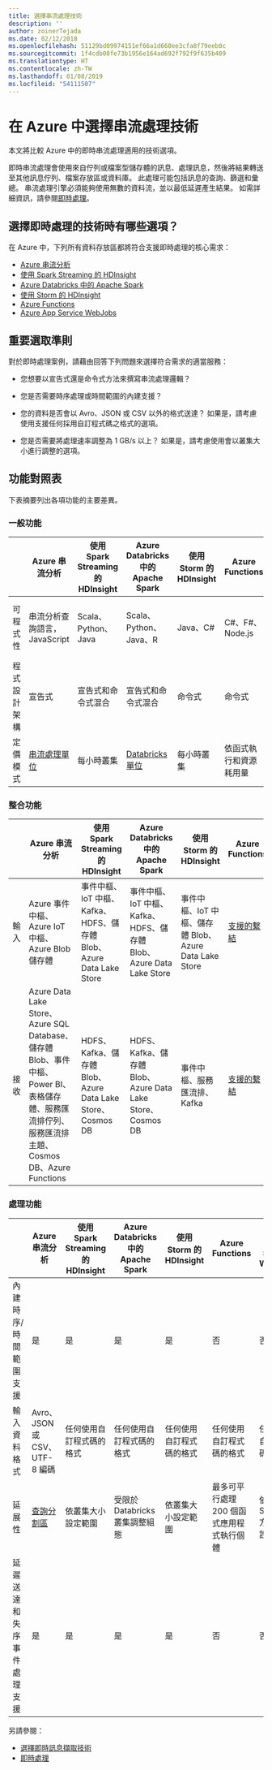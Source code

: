 ```yaml
---
title: 選擇串流處理技術
description: ''
author: zoinerTejada
ms.date: 02/12/2018
ms.openlocfilehash: 51129bd09974151ef66a1d660ee3cfa8f79eeb0c
ms.sourcegitcommit: 1f4cdb08fe73b1956e164ad692f792f9f635b409
ms.translationtype: HT
ms.contentlocale: zh-TW
ms.lasthandoff: 01/08/2019
ms.locfileid: "54111507"
---
```

# <a name="choosing-a-stream-processing-technology-in-azure"></a>在 Azure 中選擇串流處理技術

本文將比較 Azure 中的即時串流處理適用的技術選項。

即時串流處理會使用來自佇列或檔案型儲存體的訊息、處理訊息，然後將結果轉送至其他訊息佇列、檔案存放區或資料庫。 此處理可能包括訊息的查詢、篩選和彙總。 串流處理引擎必須能夠使用無數的資料流，並以最低延遲產生結果。 如需詳細資訊，請參閱[即時處理](../big-data/real-time-processing.md)。

<!-- markdownlint-disable MD026 -->

## <a name="what-are-your-options-when-choosing-a-technology-for-real-time-processing"></a>選擇即時處理的技術時有哪些選項？

<!-- markdownlint-enable MD026 -->

在 Azure 中，下列所有資料存放區都將符合支援即時處理的核心需求：

- [Azure 串流分析](/azure/stream-analytics/)
- [使用 Spark Streaming 的 HDInsight](/azure/hdinsight/spark/apache-spark-streaming-overview)
- [Azure Databricks 中的 Apache Spark](/azure/azure-databricks/)
- [使用 Storm 的 HDInsight](/azure/hdinsight/storm/apache-storm-overview)
- [Azure Functions](/azure/azure-functions/functions-overview)
- [Azure App Service WebJobs](/azure/app-service/web-sites-create-web-jobs)

## <a name="key-selection-criteria"></a>重要選取準則

對於即時處理案例，請藉由回答下列問題來選擇符合需求的適當服務：

- 您想要以宣告式還是命令式方法來撰寫串流處理邏輯？

- 您是否需要時序處理或時間範圍的內建支援？

- 您的資料是否會以 Avro、JSON 或 CSV 以外的格式送達？ 如果是，請考慮使用支援任何採用自訂程式碼之格式的選項。

- 您是否需要將處理速率調整為 1 GB/s 以上？ 如果是，請考慮使用會以叢集大小進行調整的選項。

## <a name="capability-matrix"></a>功能對照表

下表摘要列出各項功能的主要差異。

### <a name="general-capabilities"></a>一般功能

| | Azure 串流分析 | 使用 Spark Streaming 的 HDInsight | Azure Databricks 中的 Apache Spark | 使用 Storm 的 HDInsight | Azure Functions | Azure App Service WebJobs |
| --- | --- | --- | --- | --- | --- | --- |
| 可程式性 | 串流分析查詢語言，JavaScript | Scala、Python、Java | Scala、Python、Java、R | Java、C# | C#、F#、Node.js | C#、Node.js、PHP、Java、Python |
| 程式設計架構 | 宣告式 | 宣告式和命令式混合 | 宣告式和命令式混合 | 命令式 | 命令式 | 命令式 |
| 定價模式 | [串流處理單位](https://azure.microsoft.com/pricing/details/stream-analytics/) | 每小時叢集 | [Databricks 單位](https://azure.microsoft.com/pricing/details/databricks/) | 每小時叢集 | 依函式執行和資源耗用量 | 依 App Service 方案時數 |  

### <a name="integration-capabilities"></a>整合功能

| | Azure 串流分析 | 使用 Spark Streaming 的 HDInsight | Azure Databricks 中的 Apache Spark | 使用 Storm 的 HDInsight | Azure Functions | Azure App Service WebJobs |
| --- | --- | --- | --- | --- | --- | --- |
| 輸入 | Azure 事件中樞、Azure IoT 中樞、Azure Blob 儲存體  | 事件中樞、IoT 中樞、Kafka、HDFS、儲存體 Blob、Azure Data Lake Store  | 事件中樞、IoT 中樞、Kafka、HDFS、儲存體 Blob、Azure Data Lake Store  | 事件中樞、IoT 中樞、儲存體 Blob、Azure Data Lake Store  | [支援的繫結](/azure/azure-functions/functions-triggers-bindings#supported-bindings) | 服務匯流排、儲存體佇列、儲存體 Blob、事件中樞、Webhook、Cosmos DB、檔案 |
| 接收 |  Azure Data Lake Store、Azure SQL Database、儲存體 Blob、事件中樞、Power BI、表格儲存體、服務匯流排佇列、服務匯流排主題、Cosmos DB、Azure Functions  | HDFS、Kafka、儲存體 Blob、Azure Data Lake Store、Cosmos DB | HDFS、Kafka、儲存體 Blob、Azure Data Lake Store、Cosmos DB | 事件中樞、服務匯流排、Kafka | [支援的繫結](/azure/azure-functions/functions-triggers-bindings#supported-bindings) | 服務匯流排、儲存體佇列、儲存體 Blob、事件中樞、Webhook、Cosmos DB、檔案 |

### <a name="processing-capabilities"></a>處理功能

| | Azure 串流分析 | 使用 Spark Streaming 的 HDInsight | Azure Databricks 中的 Apache Spark | 使用 Storm 的 HDInsight | Azure Functions | Azure App Service WebJobs |
| --- | --- | --- | --- | --- | --- | --- |
| 內建時序/時間範圍支援 | 是 | 是 | 是 | 是 | 否 | 否 |
| 輸入資料格式 | Avro、JSON 或 CSV、UTF-8 編碼 | 任何使用自訂程式碼的格式 | 任何使用自訂程式碼的格式 | 任何使用自訂程式碼的格式 | 任何使用自訂程式碼的格式 | 任何使用自訂程式碼的格式 |
| 延展性 | [查詢分割區](/azure/stream-analytics/stream-analytics-parallelization) | 依叢集大小設定範圍 | 受限於 Databricks 叢集調整組態 | 依叢集大小設定範圍 | 最多可平行處理 200 個函式應用程式執行個體 | 依 App Service 方案容量設定範圍 |
| 延遲送達和失序事件處理支援 | 是 | 是 | 是 | 是 | 否 | 否 |

另請參閱：

- [選擇即時訊息擷取技術](./real-time-ingestion.md)
- [即時處理](../big-data/real-time-processing.md)
